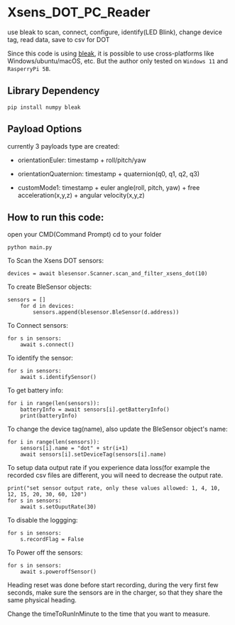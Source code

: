# Xsens_DOT_PC_Reader
use bleak to scan, connect, configure, identify(LED Blink), change device tag, read data, save to csv for DOT

Since this code is using [bleak](https://github.com/hbldh/bleak), it is possible to use cross-platforms like Windows/ubuntu/macOS, etc. But the author only tested on `Windows 11` and `RasperryPi 5B`.


## Library Dependency
```
pip install numpy bleak
```

## Payload Options
currently 3 payloads type are created:

- orientationEuler: timestamp + roll/pitch/yaw

- orientationQuaternion: timestamp + quaternion(q0, q1, q2, q3)

- customMode1: timestamp + euler angle(roll, pitch, yaw) + free acceleration(x,y,z) + angular velocity(x,y,z)

## How to run this code:
open your CMD(Command Prompt)
cd to your folder
```
python main.py
```


To Scan the Xsens DOT sensors:
```
devices = await blesensor.Scanner.scan_and_filter_xsens_dot(10)
```

To create BleSensor objects:
```
sensors = []
    for d in devices:
        sensors.append(blesensor.BleSensor(d.address))
```

To Connect sensors:
```
for s in sensors:
    await s.connect()
```        

To identify the sensor:
```
for s in sensors:
    await s.identifySensor()
```



To get battery info:
```
for i in range(len(sensors)):
    batteryInfo = await sensors[i].getBatteryInfo()
    print(batteryInfo)
```


To change the device tag(name), also update the BleSensor object's name:
```
for i in range(len(sensors)):
    sensors[i].name = "dot" + str(i+1)
    await sensors[i].setDeviceTag(sensors[i].name)
```


To setup data output rate
if you experience data loss(for example the recorded csv files are different, you will need to decrease the output rate.
```
print("set sensor output rate, only these values allowed: 1, 4, 10, 12, 15, 20, 30, 60, 120")
for s in sensors:
    await s.setOuputRate(30)
```

To disable the loggging:
```
for s in sensors:
    s.recordFlag = False
```

To Power off the sensors:
```
for s in sensors:
    await s.poweroffSensor()
```

Heading reset was done before start recording, during the very first few seconds, make sure the sensors are in the charger, so that they share the same physical heading.

Change the timeToRunInMinute to the time that you want to measure.




